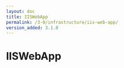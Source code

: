 ```yaml
---
layout: doc
title: IISWebApp
permalink: /3-0/infrastructure/iis-web-app/
version_added: 3.1.0
---
```


IISWebApp
=========
